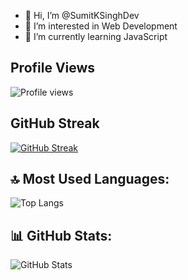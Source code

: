 - 👋 Hi, I’m @SumitKSinghDev  
- 👀 I’m interested in Web Development  
- 🌱 I’m currently learning JavaScript  

## Profile Views  
![Profile views](https://komarev.com/ghpvc/?username=SumitKSinghDev&color=brightgreen)  

## GitHub Streak  
[![GitHub Streak](https://streak-stats.demolab.com/?user=SumitKSinghDev)](https://git.io/streak-stats)

## 🔝 Most Used Languages:
![Top Langs](https://github-readme-stats.vercel.app/api/top-langs/?username=SumitKSinghDev&layout=compact)

## 📊 GitHub Stats:
![GitHub Stats](https://github-readme-stats.vercel.app/api?username=SumitKSinghDev&show_icons=true&theme=radical)

